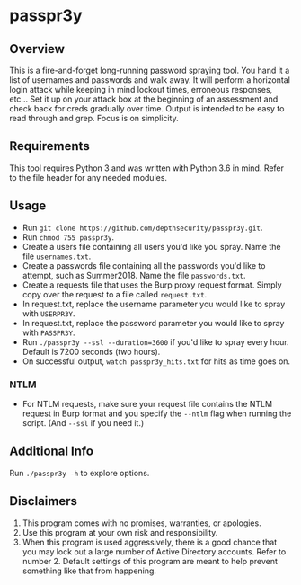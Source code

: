 # passpr3y

## Overview

This is a fire-and-forget long-running password spraying tool. You hand it a list of usernames and passwords and walk away. It will perform a horizontal login attack while keeping in mind lockout times, erroneous responses, etc... Set it up on your attack box at the beginning of an assessment and check back for creds gradually over time. Output is intended to be easy to read through and grep. Focus is on simplicity.

## Requirements
This tool requires Python 3 and was written with Python 3.6 in mind. Refer to the file header for any needed modules.

## Usage

* Run `git clone https://github.com/depthsecurity/passpr3y.git`.
* Run `chmod 755 passpr3y`.
* Create a users file containing all users you'd like you spray. Name the file `usernames.txt`.
* Create a passwords file containing all the passwords you'd like to attempt, such as Summer2018. Name the file `passwords.txt`.
* Create a requests file that uses the Burp proxy request format. Simply copy over the request to a file called `request.txt`.
* In request.txt, replace the username parameter you would like to spray with `USERPR3Y`.
* In request.txt, replace the password parameter you would like to spray with `PASSPR3Y`.
* Run `./passpr3y --ssl --duration=3600` if you'd like to spray every hour. Default is 7200 seconds (two hours).
* On successful output, `watch passpr3y_hits.txt` for hits as time goes on.

### NTLM
* For NTLM requests, make sure your request file contains the NTLM request in Burp format and you specify the `--ntlm` flag when running the script. (And `--ssl` if you need it.)

## Additional Info
Run `./passpr3y -h` to explore options.

## Disclaimers
1. This program comes with no promises, warranties, or apologies. 
2. Use this program at your own risk and responsibility.
3. When this program is used aggressively, there is a good chance that you may lock out a large number of Active Directory accounts. Refer to number 2. Default settings of this program are meant to help prevent something like that from happening.
